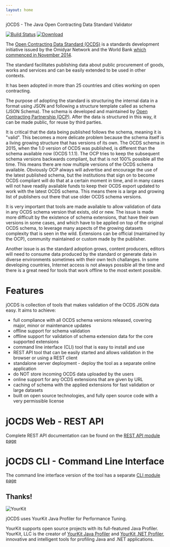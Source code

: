 ```yaml
---
layout: home
---
```


jOCDS - The Java Open Contracting Data Standard Validator

[![Build Status](https://travis-ci.org/devgateway/jocds.svg?branch=master)](https://travis-ci.org/devgateway/jocds)
[ ![Download](https://api.bintray.com/packages/devgateway/jocds/jocds/images/download.svg) ](https://bintray.com/devgateway/jocds/jocds/_latestVersion)

The [Open Contracting Data Standard (OCDS)](http://standard.open-contracting.org) is a standards development initiative issued by
the Omidyar Network and the World Bank [which commenced in November 2014](http://standard.open-contracting.org/latest/en/support/history_and_development/).

The standard facilitates publishing data about public procurement of goods, works
and services and can be easily extended to be used in other contexts.

It has been adopted in more than 25 countries and cities working on open contracting.

The purpose of adopting the standard is structuring the internal data in a format using JSON and following a structure template called
as schema (JSON Schema). The schema is developed and maintained by [Open Contracting Partnership (OCP)](https://www.open-contracting.org/).
After the data is structured in this way, it can be made public, for reuse by third parties.

It is critical that the data being published follows the schema, meaning it is "valid". This becomes a more delicate
problem because the schema itself is a living growing structure that has versions of its own.
The OCDS schema in 2015, when the 1.0 version of OCDS was published, is different than the schema available now (OCDS 1.1.1).
The OCP tries to keep the subsequent schema versions backwards compliant, but that is not 100% possible all the time. This
means there are now multiple versions of the OCDS schema available. Obviously OCP always will advertise and encourage the use
of the latest published schema, but the institutions that sign on to become OCDS compliant will do that at a certain moment in time, and in many cases will not have readily available funds to keep their OCDS export updated to work with the latest OCDS schema. This means there is a large and growing list of publishers out there that use older OCDS schema versions.

It is very important that tools are made available to allow validation of data in any OCDS schema version that exists, old or new. The issue is made more difficult by the existence of schema extensions, that have their own versions in some cases, and which have to be applied on top of the original OCDS schema, to leverage many aspects of the growing datasets complexity that is seen in the wild. Extensions can be official (maintained by the OCP), community maintained or custom made by the publisher.

Another issue is as the standard adoption grows, content producers, editors will need to consume data produced by the standard or generate data in diverse environments sometimes with their own tech challanges. In some developing countries, Internet access is not always possible all the time and there is a great need for tools that work offline to the most extent possible.


# Features

jOCDS is collection of tools that makes validation of the OCDS JSON data easy. It aims to achieve:
- full compliance with all OCDS schema versions released, covering major, minor or maintenance updates
- offline support for schema validation
- offline support for validation of schema extension data for the core supported extensions
- command line interface (CLI) tool that is easy to install and use
- REST API tool that can be easily started and allows validation in the browser or using a REST client
- standalone server deployment - deploy the tool as a separate online application
- do NOT store incoming OCDS data uploaded by the users
- online support for any OCDS extensions that are given by URL
- caching of schema with the applied extensions for fast validation or large datasets
- built on open source technologies, and fully open source code with a very permissible license


# jOCDS Web - REST API

Complete REST API documentation can be found on the [REST API module page](/jocds/jocds-web)

# jOCDS CLI - Command Line Interface

The command line interface version of the tool has a separate [CLI module page](/jocds/jocds-cli)


## Thanks!

![YourKit](https://www.yourkit.com/images/yklogo.png)

jOCDS uses YourKit Java Profiler for Performance Tuning.

YourKit supports open source projects with its full-featured Java Profiler.
YourKit, LLC is the creator of <a href="https://www.yourkit.com/java/profiler/index.jsp">YourKit Java Profiler</a>
and <a href="https://www.yourkit.com/.net/profiler/index.jsp">YourKit .NET Profiler</a>,
innovative and intelligent tools for profiling Java and .NET applications.
